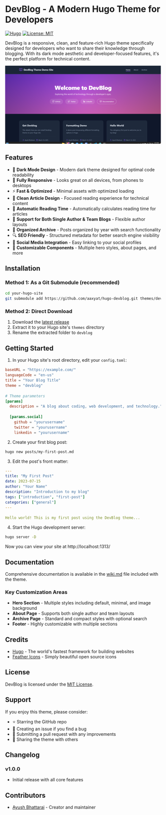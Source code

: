 # DevBlog - A Modern Hugo Theme for Developers

[![Hugo](https://img.shields.io/badge/Hugo-%5E0.80.0-ff4088?style=flat-square&logo=hugo)](https://gohugo.io/)
[![License: MIT](https://img.shields.io/badge/License-MIT-blue.svg?style=flat-square)](LICENSE)

DevBlog is a responsive, clean, and feature-rich Hugo theme specifically designed for developers who want to share their knowledge through blogging. With its dark mode aesthetic and developer-focused features, it's the perfect platform for technical content.

![DevBlog Theme Preview](images/screenshot.png)

## Features

- 🌙 **Dark Mode Design** - Modern dark theme designed for optimal code readability
- 📱 **Fully Responsive** - Looks great on all devices, from phones to desktops
- ⚡ **Fast & Optimized** - Minimal assets with optimized loading
- 📄 **Clean Article Design** - Focused reading experience for technical content
- 🤖 **Automatic Reading Time** - Automatically calculates reading time for articles
- 👤 **Support for Both Single Author & Team Blogs** - Flexible author layouts
- 📂 **Organized Archive** - Posts organized by year with search functionality
- 🔍 **SEO Friendly** - Structured metadata for better search engine visibility
- 🔗 **Social Media Integration** - Easy linking to your social profiles
- 🎨 **Customizable Components** - Multiple hero styles, about pages, and more

## Installation

### Method 1: As a Git Submodule (recommended)

```bash
cd your-hugo-site
git submodule add https://github.com/aaxyat/hugo-devblog.git themes/devblog
```

### Method 2: Direct Download

1. Download the [latest release](https://github.com/aaxyat/hugo-devblog/releases)
2. Extract it to your Hugo site's `themes` directory
3. Rename the extracted folder to `devblog`

## Getting Started

1. In your Hugo site's root directory, edit your `config.toml`:

```toml
baseURL = "https://example.com/"
languageCode = "en-us"
title = "Your Blog Title"
theme = "devblog"

# Theme parameters
[params]
  description = "A blog about coding, web development, and technology."
  
  [params.social]
    github = "yourusername"
    twitter = "yourusername"
    linkedin = "yourusername"
```

2. Create your first blog post:

```bash
hugo new posts/my-first-post.md
```

3. Edit the post's front matter:

```yaml
---
title: "My First Post"
date: 2023-07-15
author: "Your Name"
description: "Introduction to my blog"
tags: ["introduction", "first-post"]
categories: ["general"]
---

Hello world! This is my first post using the DevBlog theme...
```

4. Start the Hugo development server:

```bash
hugo server -D
```

Now you can view your site at http://localhost:1313/

## Documentation

Comprehensive documentation is available in the [wiki.md](wiki.md) file included with the theme.

### Key Customization Areas

- **Hero Section** - Multiple styles including default, minimal, and image background
- **About Page** - Supports both single author and team layouts
- **Archive Page** - Standard and compact styles with optional search
- **Footer** - Highly customizable with multiple sections

## Credits

- [Hugo](https://gohugo.io/) - The world's fastest framework for building websites
- [Feather Icons](https://feathericons.com/) - Simply beautiful open source icons

## License

DevBlog is licensed under the [MIT License](LICENSE).

## Support

If you enjoy this theme, please consider:

- ⭐ Starring the GitHub repo
- 🐛 Creating an issue if you find a bug
- 🔀 Submitting a pull request with any improvements
- 📢 Sharing the theme with others

## Changelog

### v1.0.0
- Initial release with all core features

## Contributors

- [Ayush Bhattarai](https://github.com/aaxyat) - Creator and maintainer
